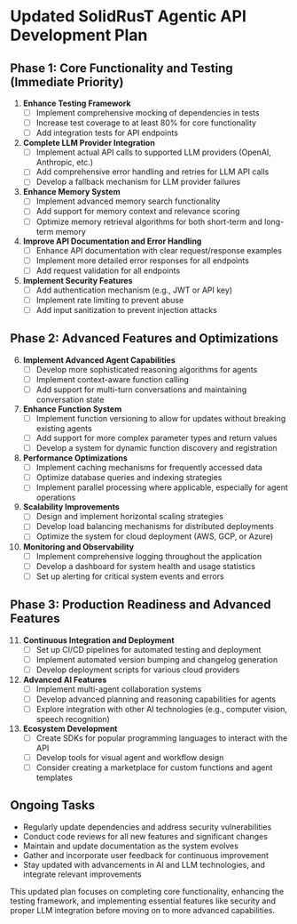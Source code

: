 # Updated SolidRusT Agentic API Development Plan

## Phase 1: Core Functionality and Testing (Immediate Priority)

1. **Enhance Testing Framework**
   - [ ] Implement comprehensive mocking of dependencies in tests
   - [ ] Increase test coverage to at least 80% for core functionality
   - [ ] Add integration tests for API endpoints

2. **Complete LLM Provider Integration**
   - [ ] Implement actual API calls to supported LLM providers (OpenAI, Anthropic, etc.)
   - [ ] Add comprehensive error handling and retries for LLM API calls
   - [ ] Develop a fallback mechanism for LLM provider failures

3. **Enhance Memory System**
   - [ ] Implement advanced memory search functionality
   - [ ] Add support for memory context and relevance scoring
   - [ ] Optimize memory retrieval algorithms for both short-term and long-term memory

4. **Improve API Documentation and Error Handling**
   - [ ] Enhance API documentation with clear request/response examples
   - [ ] Implement more detailed error responses for all endpoints
   - [ ] Add request validation for all endpoints

5. **Implement Security Features**
   - [ ] Add authentication mechanism (e.g., JWT or API key)
   - [ ] Implement rate limiting to prevent abuse
   - [ ] Add input sanitization to prevent injection attacks

## Phase 2: Advanced Features and Optimizations

6. **Implement Advanced Agent Capabilities**
   - [ ] Develop more sophisticated reasoning algorithms for agents
   - [ ] Implement context-aware function calling
   - [ ] Add support for multi-turn conversations and maintaining conversation state

7. **Enhance Function System**
   - [ ] Implement function versioning to allow for updates without breaking existing agents
   - [ ] Add support for more complex parameter types and return values
   - [ ] Develop a system for dynamic function discovery and registration

8. **Performance Optimizations**
   - [ ] Implement caching mechanisms for frequently accessed data
   - [ ] Optimize database queries and indexing strategies
   - [ ] Implement parallel processing where applicable, especially for agent operations

9. **Scalability Improvements**
   - [ ] Design and implement horizontal scaling strategies
   - [ ] Develop load balancing mechanisms for distributed deployments
   - [ ] Optimize the system for cloud deployment (AWS, GCP, or Azure)

10. **Monitoring and Observability**
    - [ ] Implement comprehensive logging throughout the application
    - [ ] Develop a dashboard for system health and usage statistics
    - [ ] Set up alerting for critical system events and errors

## Phase 3: Production Readiness and Advanced Features

11. **Continuous Integration and Deployment**
    - [ ] Set up CI/CD pipelines for automated testing and deployment
    - [ ] Implement automated version bumping and changelog generation
    - [ ] Develop deployment scripts for various cloud providers

12. **Advanced AI Features**
    - [ ] Implement multi-agent collaboration systems
    - [ ] Develop advanced planning and reasoning capabilities for agents
    - [ ] Explore integration with other AI technologies (e.g., computer vision, speech recognition)

13. **Ecosystem Development**
    - [ ] Create SDKs for popular programming languages to interact with the API
    - [ ] Develop tools for visual agent and workflow design
    - [ ] Consider creating a marketplace for custom functions and agent templates

## Ongoing Tasks

- Regularly update dependencies and address security vulnerabilities
- Conduct code reviews for all new features and significant changes
- Maintain and update documentation as the system evolves
- Gather and incorporate user feedback for continuous improvement
- Stay updated with advancements in AI and LLM technologies, and integrate relevant improvements

This updated plan focuses on completing core functionality, enhancing the testing framework, and implementing essential features like security and proper LLM integration before moving on to more advanced capabilities.